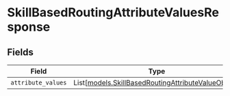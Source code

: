# SkillBasedRoutingAttributeValuesResponse


## Fields

| Field                                                                                                    | Type                                                                                                     | Required                                                                                                 | Description                                                                                              |
| -------------------------------------------------------------------------------------------------------- | -------------------------------------------------------------------------------------------------------- | -------------------------------------------------------------------------------------------------------- | -------------------------------------------------------------------------------------------------------- |
| `attribute_values`                                                                                       | List[[models.SkillBasedRoutingAttributeValueObject](../models/skillbasedroutingattributevalueobject.md)] | :heavy_minus_sign:                                                                                       | N/A                                                                                                      |